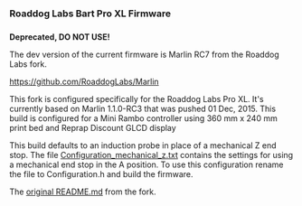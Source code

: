 ### Roaddog Labs Bart Pro XL Firmware
### 
__Deprecated, DO NOT USE!__

The dev version of the current firmware is Marlin RC7 from the Roaddog Labs fork.

https://github.com/RoaddogLabs/Marlin

This fork is configured specifically for the Roaddog Labs Pro XL.  It's
currently based on Marlin 1.1.0-RC3 that was pushed 01 Dec, 2015.  This build is configured for a Mini Rambo controller using 360 mm x 240 mm print bed and Reprap Discount GLCD display

This build defaults to an induction probe in place of a mechanical Z end stop. The file [Configuration_mechanical_z.txt](./Bart_Pro_XL/Configuration_mechanical_z.txt) contains the settings for using a mechanical end stop in the A position.  To use this configuration rename the file to Configuration.h  and build the firmware.

The [original README.md](Orig_README.md) from the fork.